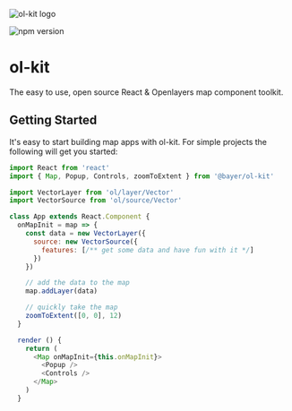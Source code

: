 ![ol-kit logo](https://raw.github.com/MonsantoCo/ol-kit/master/static/ol-kit-logo.svg?sanitize=true)

![npm version](https://img.shields.io/npm/v/@bayer/ol-kit)

# ol-kit
The easy to use, open source React & Openlayers map component toolkit.

## Getting Started
It's easy to start building map apps with ol-kit. For simple projects the following will get you started:
```javascript
import React from 'react'
import { Map, Popup, Controls, zoomToExtent } from '@bayer/ol-kit'

import VectorLayer from 'ol/layer/Vector'
import VectorSource from 'ol/source/Vector'

class App extends React.Component {
  onMapInit = map => {
    const data = new VectorLayer({
      source: new VectorSource({
        features: [/** get some data and have fun with it */]
      })
    })

    // add the data to the map
    map.addLayer(data)

    // quickly take the map
    zoomToExtent([0, 0], 12)
  }

  render () {
    return (
      <Map onMapInit={this.onMapInit}>
        <Popup />
        <Controls />
      </Map>
    )
  }
```
